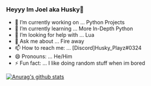 ### Heyyy Im Joel aka Husky👋


- 🔭 I’m currently working on ... Python Projects
- 🌱 I’m currently learning ... More In-Depth Python
- 🤔 I’m looking for help with ... Lua
- 💬 Ask me about ... Fire away
- 📫 How to reach me: ... [Discord]Husky_Playz#0324
- 😄 Pronouns: ... He/Him
- ⚡ Fun fact: ... I like doing random stuff when im bored 

[![Anurag's github stats](https://github-readme-stats.vercel.app/api?username=HuskyCodez&show_icons=true&theme=dracula)](https://github.com/anuraghazra/github-readme-stats)
